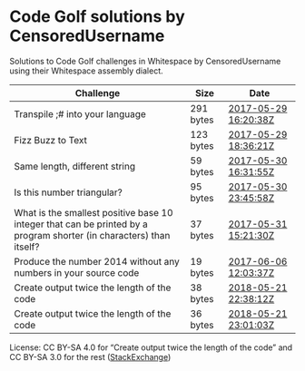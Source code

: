 # Code Golf solutions by CensoredUsername

Solutions to Code Golf challenges in Whitespace by CensoredUsername using their
Whitespace assembly dialect.

| Challenge                                  | Size      | Date |
| ------------------------------------------ | --------- | ---- |
| Transpile ;# into your language            | 291 bytes | [2017-05-29 16:20:38Z](https://codegolf.stackexchange.com/questions/122590/transpile-into-your-language/123357#123357) |
| Fizz Buzz to Text                          | 123 bytes | [2017-05-29 18:36:21Z](https://codegolf.stackexchange.com/questions/123354/fizz-buzz-to-text/123375#123375) |
| Same length, different string              | 59 bytes  | [2017-05-30 16:31:55Z](https://codegolf.stackexchange.com/questions/123539/same-length-different-string/123557#123557) |
| Is this number triangular?                 | 95 bytes  | [2017-05-30 23:45:58Z](https://codegolf.stackexchange.com/questions/122087/is-this-number-triangular/123665#123665) |
| What is the smallest positive base 10 integer that can be printed by a program shorter (in characters) than itself? | 37 bytes | [2017-05-31 15:21:30Z](https://codegolf.stackexchange.com/questions/67921/what-is-the-smallest-positive-base-10-integer-that-can-be-printed-by-a-program-s/123746#123746) |
| Produce the number 2014 without any numbers in your source code | 19 bytes | [2017-06-06 12:03:37Z](https://codegolf.stackexchange.com/questions/17005/produce-the-number-2014-without-any-numbers-in-your-source-code/124880#124880) |
| Create output twice the length of the code | 38 bytes  | [2018-05-21 22:38:12Z](https://codegolf.stackexchange.com/revisions/165190/1) |
| Create output twice the length of the code | 36 bytes  | [2018-05-21 23:01:03Z](https://codegolf.stackexchange.com/questions/59436/create-output-twice-the-length-of-the-code/165190#165190) |

License: CC BY-SA 4.0 for “Create output twice the length of the code” and
CC BY-SA 3.0 for the rest ([StackExchange](https://stackoverflow.com/help/licensing))
